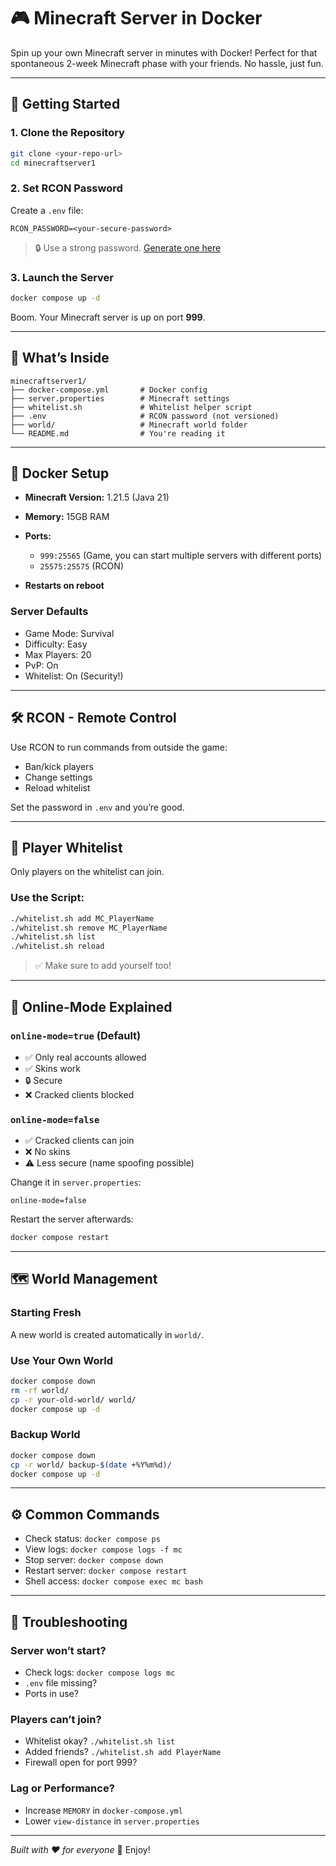 # 🎮 Minecraft Server in Docker

Spin up your own Minecraft server in minutes with Docker! Perfect for that spontaneous 2-week Minecraft phase with your friends. No hassle, just fun.

---

## 🚀 Getting Started

### 1. Clone the Repository

```bash
git clone <your-repo-url>
cd minecraftserver1
```

### 2. Set RCON Password

Create a `.env` file:

```env
RCON_PASSWORD=<your-secure-password>
```

> 🔒 Use a strong password. [Generate one here](https://diceware.rempe.us/#eff)

### 3. Launch the Server

```bash
docker compose up -d
```

Boom. Your Minecraft server is up on port **999**.

---

## 📁 What’s Inside

```
minecraftserver1/
├── docker-compose.yml       # Docker config
├── server.properties        # Minecraft settings
├── whitelist.sh             # Whitelist helper script
├── .env                     # RCON password (not versioned)
├── world/                   # Minecraft world folder
└── README.md                # You're reading it
```

---

## 🐳 Docker Setup

* **Minecraft Version:** 1.21.5 (Java 21)
* **Memory:** 15GB RAM
* **Ports:**

  * `999:25565` (Game, you can start multiple servers with different ports)
  * `25575:25575` (RCON)
* **Restarts on reboot**

### Server Defaults

* Game Mode: Survival
* Difficulty: Easy
* Max Players: 20
* PvP: On
* Whitelist: On (Security!)

---

## 🛠️ RCON - Remote Control

Use RCON to run commands from outside the game:

* Ban/kick players
* Change settings
* Reload whitelist

Set the password in `.env` and you’re good.

---

## 👥 Player Whitelist

Only players on the whitelist can join.

### Use the Script:

```bash
./whitelist.sh add MC_PlayerName
./whitelist.sh remove MC_PlayerName
./whitelist.sh list
./whitelist.sh reload
```

> ✅ Make sure to add yourself too!

---

## 🔐 Online-Mode Explained

### `online-mode=true` (Default)

* ✅ Only real accounts allowed
* ✅ Skins work
* 🔒 Secure
* ❌ Cracked clients blocked

### `online-mode=false`

* ✅ Cracked clients can join
* ❌ No skins
* ⚠️ Less secure (name spoofing possible)

Change it in `server.properties`:

```properties
online-mode=false
```

Restart the server afterwards:

```bash
docker compose restart
```

---

## 🗺️ World Management

### Starting Fresh

A new world is created automatically in `world/`.

### Use Your Own World

```bash
docker compose down
rm -rf world/
cp -r your-old-world/ world/
docker compose up -d
```

### Backup World

```bash
docker compose down
cp -r world/ backup-$(date +%Y%m%d)/
docker compose up -d
```

---

## ⚙️ Common Commands

* Check status: `docker compose ps`
* View logs: `docker compose logs -f mc`
* Stop server: `docker compose down`
* Restart server: `docker compose restart`
* Shell access: `docker compose exec mc bash`

---

## 🧯 Troubleshooting

### Server won’t start?

* Check logs: `docker compose logs mc`
* `.env` file missing?
* Ports in use?

### Players can’t join?

* Whitelist okay? `./whitelist.sh list`
* Added friends? `./whitelist.sh add PlayerName`
* Firewall open for port 999?

### Lag or Performance?

* Increase `MEMORY` in `docker-compose.yml`
* Lower `view-distance` in `server.properties`

---

*Built with ❤️ for everyone* 🙌 Enjoy!

